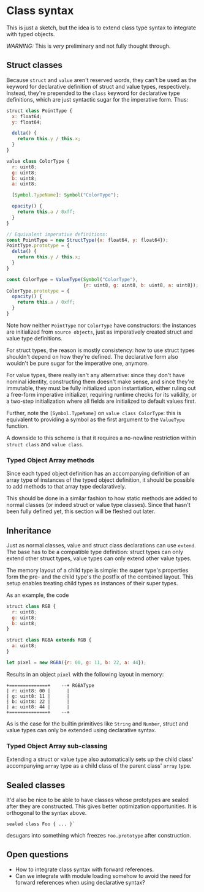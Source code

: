 # Class syntax

This is just a sketch, but the idea is to extend class type syntax to
integrate with typed objects.

*WARNING:* This is *very* preliminary and not fully thought through.

## Struct classes

Because `struct` and `value` aren't reserved words, they can't be used as the
keyword for declarative definition of struct and value types, respectively.
Instead, they're prepended to the `class` keyword for declarative type
definitions, which are just syntactic sugar for the imperative form. Thus:

```js
struct class PointType {
  x: float64;
  y: float64;

  delta() {
    return this.y / this.x;
  }
}

value class ColorType {
  r: uint8;
  g: uint8;
  b: uint8;
  a: uint8;

  [Symbol.TypeName]: Symbol("ColorType");

  opacity() {
    return this.a / 0xff;
  }
}

// Equivalent imperative definitions:
const PointType = new StructType({x: float64, y: float64});
PointType.prototype = {
  delta() {
    return this.y / this.x;
  }
}

const ColorType = ValueType(Symbol("ColorType"),
                            {r: uint8, g: uint8, b: uint8, a: uint8});
ColorType.prototype = {
  opacity() {
    return this.a / 0xff;
  }
}
```

Note how neither `PointType` nor `ColorType` have constructors: the instances
are initialized from `source objects`, just as imperatively created struct and
value type definitions.

For struct types, the reason is mostly consistency: how to use struct types
shouldn't depend on how they're defined. The declarative form also wouldn't be
pure sugar for the imperative one, anymore.

For value types, there really isn't any alternative: since they don't have
nominal identity, constructing them doesn't make sense, and since they're
immutable, they must be fully initialized upon instantiation, either ruling out
a free-form imperative initializer, requiring runtime checks for its validity,
or a two-step initialization where all fields are initialized to default values
first.

Further, note the `[Symbol.TypeName]` on `value class ColorType`: this is
equivalent to providing a symbol as the first argument to the `ValueType`
function.

A downside to this scheme is that it requires a no-newline restriction within
`struct class` and `value class`.

### Typed Object Array methods

Since each typed object definition has an accompanying definition of an array
type of instances of the typed object definition, it should be possible to add
methods to that array type declaratively.

This should be done in a similar fashion to how static methods are added to
normal classes (or indeed struct or value type classes). Since that hasn't
been fully defined yet, this section will be fleshed out later.

## Inheritance

Just as normal classes, value and struct class declarations can use `extend`.
The base has to be a compatible type definition: struct types can only extend
other struct types, value types can only extend other value types.

The memory layout of a child type is simple: the super type's properties form
the pre- and the child type's the postfix of the combined layout. This setup
enables treating child types as instances of their super types.

As an example, the code

```js
struct class RGB {
  r: uint8;
  g: uint8;
  b: uint8;
}

struct class RGBA extends RGB {
  a: uint8;
}

let pixel = new RGBA({r: 00, g: 11, b: 22, a: 44});
```

Results in an object `pixel` with the following layout in memory:

    +==============+    --+ RGBAType
    | r: uint8: 00 |      |
    | g: uint8: 11 |      |
    | b: uint8: 22 |      |
    | a: uint8: 44 |      |
    +==============+    --+

As is the case for the builtin primitives like `String` and `Number`,
struct and value types can only be extended using declarative syntax.

### Typed Object Array sub-classing

Extending a struct or value type also automatically sets up the child class'
accompanying `array` type as a child class of the parent class' `array` type.

## Sealed classes

It'd also be nice to be able to have classes whose prototypes are
sealed after they are constructed. This gives better optimization
opportunities. It is orthogonal to the syntax above.

```
sealed class Foo { ... }`
```

desugars into something which freezes `Foo.prototype` after
construction.

## Open questions

- How to integrate class syntax with forward references.
- Can we integrate with module loading somehow to avoid the need for
  forward references when using declarative syntax?
